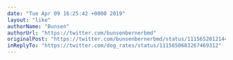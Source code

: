 ```yaml
---
date: "Tue Apr 09 16:25:42 +0000 2019"
layout: "like"
authorName: "Bunsen"
authorUrl: "https://twitter.com/bunsenbernerbmd"
originalPost: "https://twitter.com/bunsenbernerbmd/status/1115652012144611328"
inReplyTo: "https://twitter.com/dog_rates/status/1115650683267469312"
---
```

